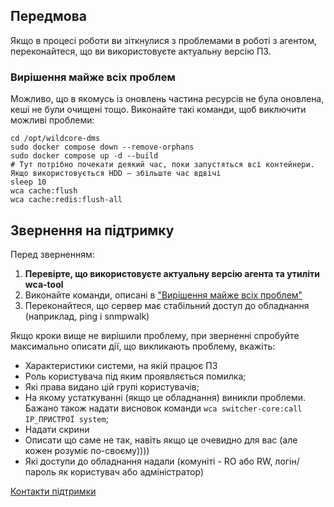 ## Передмова
Якщо в процесі роботи ви зіткнулися з проблемами в роботі з агентом, переконайтеся, що ви використовуєте актуальну версію ПЗ.

### Вирішення майже всіх проблем
Можливо, що в якомусь із оновлень частина ресурсів не була оновлена, кеші не були очищені тощо.
Виконайте такі команди, щоб виключити можливі проблеми:
```shell
cd /opt/wildcore-dms
sudo docker compose down --remove-orphans
sudo docker compose up -d --build
# Тут потрібно почекати деякий час, поки запустяться всі контейнери. Якщо використовується HDD – збільште час вдвічі
sleep 10
wca cache:flush
wca cache:redis:flush-all
```

## Звернення на підтримку

Перед зверненням:

1. **Перевірте, що використовуєте актуальну версію агента та утиліти wca-tool**
2. Виконайте команди, описані в ["Вирішення майже всіх проблем"](#_2)
3. Переконайтеся, що сервер має стабільний доступ до обладнання (наприклад, ping і snmpwalk)

Якщо кроки вище не вирішили проблему, при зверненні спробуйте максимально описати дії, що викликають проблему, вкажіть:

* Характеристики системи, на якій працює ПЗ
* Роль користувача під яким проявляється помилка;
* Які права видано цій групі користувачів;
* На якому устаткуванні (якщо це обладнання) виникли проблеми. Бажано також надати висновок команди `wca switcher-core:call IP_ПРИСТРОЇ system`;
* Надати скрини
* Описати що саме не так, навіть якщо це очевидно для вас (але кожен розуміє по-своєму))))
* Які доступи до обладнання надали (комуніті - RO або RW, логін/пароль як користувач або адміністратор)

[Контакти підтримки](/ua/contact/contacts/#_2)
